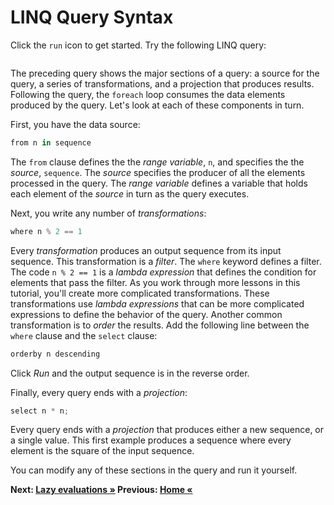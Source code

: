 # LINQ Query Syntax

Click the `run` icon to get started. Try the following LINQ query:

``` cs --region query-syntax --source-file ../src/Program.cs --project ../src/LINQ.csproj
```

The preceding query shows the major sections of a query: a source for the query, a series of transformations, and a projection that produces results. Following the query, the `foreach` loop consumes the data elements produced by the query. Let's look at each of these components in turn.

First, you have the data source:

```csharp
from n in sequence
```

The `from` clause defines the the *range variable*, `n`, and specifies the the *source*, `sequence`. The *source* specifies the producer of all the elements processed in the query. The *range variable* defines a variable that holds each element of the *source* in turn as the query executes.

Next, you write any number of *transformations*:

```csharp
where n % 2 == 1
```

Every *transformation* produces an output sequence from its input sequence. This transformation is a *filter*. The `where` keyword defines a filter. The code `n % 2 == 1` is a *lambda expression* that defines the condition for elements that pass the filter. As you work through more lessons in this tutorial, you'll create more complicated transformations. These transformations use *lambda expressions* that can be more complicated expressions to define the behavior of the query. Another common transformation is to *order* the results. Add the following line between the `where` clause and the `select` clause:

```csharp
orderby n descending
```

Click *Run* and the output sequence is in the reverse order. 

Finally, every query ends with a *projection*:

```csharp
select n * n;
```

Every query ends with a *projection* that produces either a new sequence, or a single value. This first example produces a sequence where every element is the square of the input sequence.

You can modify any of these sections in the query and run it yourself.

**Next: [Lazy evaluations  &raquo;](./lazy-evaluation.md) Previous: [Home &laquo;](../README.md)**
